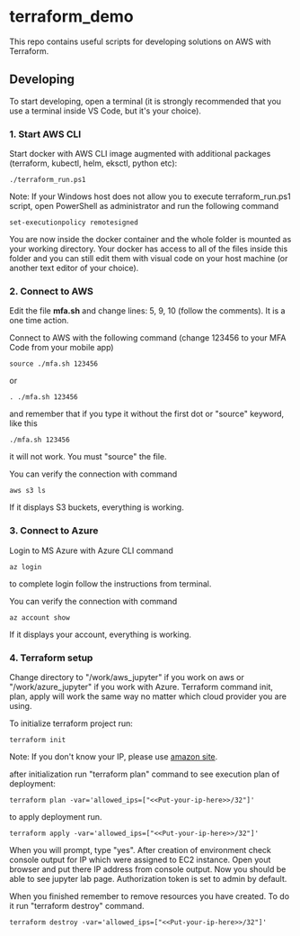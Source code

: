 # terraform_demo

This repo contains useful scripts for developing solutions on AWS with Terraform.

## Developing

To start developing, open a terminal (it is strongly recommended that you use a terminal inside VS Code, but it's your choice).

### 1. Start AWS CLI

Start docker with AWS CLI image augmented with additional packages (terraform, kubectl, helm, eksctl, python etc):
```
./terraform_run.ps1
```

Note: If your Windows host does not allow you to execute terraform_run.ps1 script, open PowerShell as administrator and run the following command
```
set-executionpolicy remotesigned
```

You are now inside the docker container and the whole folder is mounted as your working directory. Your docker has access to all of the files inside this folder and you can still edit them with visual code on your host machine (or another text editor of your choice).

### 2. Connect to AWS

Edit the file **mfa.sh** and change lines: 5, 9, 10 (follow the comments). It is a one time action.

Connect to AWS with the following command (change 123456 to your MFA Code from your mobile app)
```
source ./mfa.sh 123456
```
or
```
. ./mfa.sh 123456
```
and remember that if you type it without the first dot or "source" keyword, like this
```
./mfa.sh 123456
```
it will not work. You must "source" the file.

You can verify the connection with command
```
aws s3 ls
```
If it displays S3 buckets, everything is working.

### 3. Connect to Azure
Login to MS Azure with Azure CLI command

```
az login
```

to complete login follow the instructions from terminal.

You can verify the connection with command
```
az account show
```
If it displays your account, everything is working.

### 4. Terraform setup
Change directory to "/work/aws_jupyter" if you work on aws or "/work/azure_jupyter" if you work with Azure.
Terraform command init, plan, apply will work the same way no matter which cloud provider you are using.

To initialize terraform project run: 

```
terraform init
```

Note: If you don't know your IP, please use [amazon site](https://checkip.amazonaws.com/).

after initialization run "terraform plan" command to see execution plan of deployment:

```
terraform plan -var='allowed_ips=["<<Put-your-ip-here>>/32"]'
```

to apply deployment run. 


```
terraform apply -var='allowed_ips=["<<Put-your-ip-here>>/32"]'
```

When you will prompt, type "yes". After creation of environment check console output for IP which were assigned to EC2 instance.
Open yout browser and put there IP address from console output. Now you should be able to see jupyter lab page. Authorization token is set to admin by default.

When you finished remember to remove resources you have created. To do it run "terraform destroy" command.

```
terraform destroy -var='allowed_ips=["<<Put-your-ip-here>>/32"]'
```